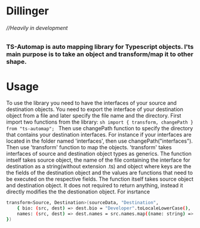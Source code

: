 # Dillinger

###### //Heavily in development

### TS-Automap is auto mapping library for Typescript objects. I'ts main purpose is to take an object and transform/map it to other shape.

# Usage

To use the library you need to have the interfaces of your source and destination objects. You need to export the interface of your destination object from a file and later specify the file name and the directory. First import two functions from the library:
`sh import { transform, changePath } from "ts-automap"; `
Then use changePath function to specify the directory that contains your destination interfaces.
For instance if your interfaces are located in the folder named 'interfaces', then use changePath("interfaces"). Then use 'transform' function to map the objects. 'transform' takes interfaces of source and destination object types as generics. The function intself takes source object, the name of the file containing the interface for destination as a string(without extension .ts) and object where keys are the the fields of the destination object and the values are functions that need to be executed on the respective fields.
The function itself takes source object and destination object. It does not required to return anything, instead it directly modifies the the destionation object. For insrtance

```sh
transform<Source, Destination>(sourceData, "Destination",
    { bio: (src, dest) => dest.bio = "Developer".toLocaleLowerCase(),
    names: (src, dest) => dest.names = src.names.map((name: string) => name.toUpperCase())
})
```
